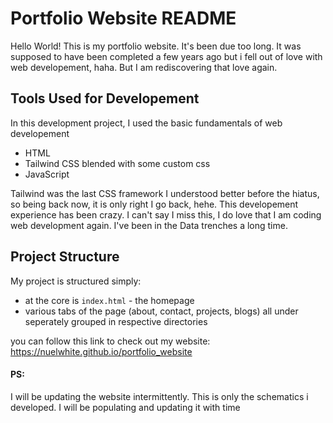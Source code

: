 # Portfolio Website README

Hello World! This is my portfolio website. It's been due too long. It was supposed to have been completed a few years ago but i fell out of love with web developement, haha. But I am rediscovering that love again.


## Tools Used for Developement

In this development project, I used the basic fundamentals of web developement
- HTML
- Tailwind CSS blended with some custom css
- JavaScript

Tailwind was the last CSS framework I understood better before the hiatus, so being back now, it is only right I go back, hehe. This developement experience has been crazy. I can't say I miss this, I do love that I am coding web development again. I've been in the Data trenches a long time.

## Project Structure

My project is structured simply:
- at the core is ```index.html``` - the homepage
- various tabs of the page (about, contact, projects, blogs) all under seperately grouped in respective directories

you can follow this link to check out my website: https://nuelwhite.github.io/portfolio_website


#### PS: 
I will be updating the website intermittently. This is only the schematics i developed. I will be populating and updating it with time